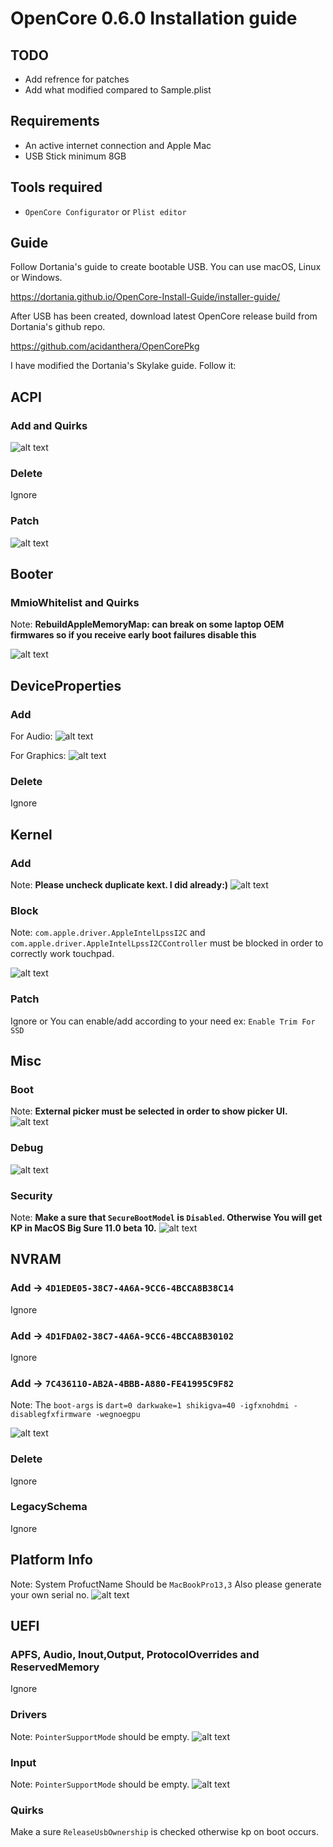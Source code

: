 # OpenCore 0.6.0 Installation guide

## TODO
 - Add refrence for patches
 - Add what modified compared to Sample.plist
 

## Requirements
 - An active internet connection and Apple Mac
 - USB Stick minimum 8GB
 
## Tools required
 - `OpenCore Configurator` or `Plist editor`

 ## Guide
 Follow Dortania's guide to create bootable USB. You can use macOS, Linux or Windows.

 https://dortania.github.io/OpenCore-Install-Guide/installer-guide/

 After USB has been created, download latest OpenCore release build from Dortania's github repo.

 https://github.com/acidanthera/OpenCorePkg

 I have modified the Dortania's Skylake guide. Follow it:


 ## ACPI

### Add and Quirks
![alt text](assets/Screenshots/oc/oc_acpi_add.png) 

### Delete
Ignore

### Patch
![alt text](assets/Screenshots/oc/oc_acpi_patch.png) 
 ## Booter

 ### MmioWhitelist and Quirks

Note:
**RebuildAppleMemoryMap: can break on some laptop OEM firmwares so if you receive early boot failures disable this**

![alt text](assets/Screenshots/oc/oc_booter.png) 
 

## DeviceProperties

### Add

For Audio:
![alt text](assets/Screenshots/oc/oc_device_add_audio.png) 

For Graphics:
![alt text](assets/Screenshots/oc/oc_device_add_graphics.png) 

### Delete

Ignore


## Kernel

### Add
Note: **Please uncheck duplicate kext. I did already:)**
![alt text](assets/Screenshots/oc/oc_kernel_add.png) 

### Block
Note:
`com.apple.driver.AppleIntelLpssI2C` and `com.apple.driver.AppleIntelLpssI2CController` must be blocked in order to correctly work touchpad.

![alt text](assets/Screenshots/oc/oc_kernel_block.png) 

### Patch
Ignore or You can enable/add according to your need ex: `Enable Trim For SSD`


## Misc

### Boot
Note: **External picker must be selected in order to show picker UI.**
![alt text](assets/Screenshots/oc/oc_misc_boot.png) 

### Debug

![alt text](assets/Screenshots/oc/oc_misc_debug.png) 

### Security
Note: **Make a sure that `SecureBootModel` is `Disabled`. Otherwise You will get KP in MacOS Big Sure 11.0 beta 10.**
![alt text](assets/Screenshots/oc/oc_misc_security.png) 



## NVRAM

### Add -> ```4D1EDE05-38C7-4A6A-9CC6-4BCCA8B38C14```
Ignore

### Add -> ```4D1FDA02-38C7-4A6A-9CC6-4BCCA8B30102```
Ignore

### Add -> ```7C436110-AB2A-4BBB-A880-FE41995C9F82```

Note: The ```boot-args``` is ```dart=0 darkwake=1 shikigva=40 -igfxnohdmi -disablegfxfirmware -wegnoegpu```

![alt text](assets/Screenshots/oc/oc_nvram_add.png) 

### Delete 
Ignore

### LegacySchema 
Ignore




## Platform Info
Note: System ProfuctName Should be ```MacBookPro13,3``` Also please generate your own serial no.
![alt text](assets/Screenshots/oc/oc_platforminfo.png) 




## UEFI

### APFS, Audio, Inout,Output, ProtocolOverrides and ReservedMemory 

Ignore

### Drivers
Note: `PointerSupportMode` should be empty.
![alt text](assets/Screenshots/oc/oc_uefi_drivers.png) 

### Input
Note: `PointerSupportMode` should be empty.
![alt text](assets/Screenshots/oc/oc_uefi_input.png) 

### Quirks
Make a sure ```ReleaseUsbOwnership``` is checked otherwise  kp on boot occurs.